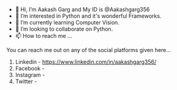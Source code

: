 - 👋 Hi, I’m Aakash Garg and My ID is @Aakashgarg356
- 👀 I’m interested in Python and it's wonderful Frameworks.
- 🌱 I’m currently learning Computer Vision.
- 💞️ I’m looking to collaborate on Python.
- 📫 How to reach me ...

You can reach me out on any of the social platforms given here...

1. Linkedin - https://www.linkedin.com/in/aakashgarg356/
2. Facebook - 
3. Instagram - 
4. Twitter - 

<!---
Aakashgarg356/Aakashgarg356 is a ✨ special ✨ repository because its `README.md` (this file) appears on your GitHub profile.
You can click the Preview link to take a look at your changes.
--->
